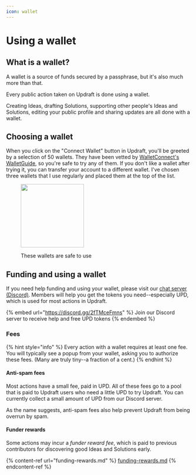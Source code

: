```yaml
---
icon: wallet
---
```


# Using a wallet

## What is a wallet?

A wallet is a source of funds secured by a passphrase, but it's also much more than that.

Every public action taken on Updraft is done using a wallet.

Creating Ideas, drafting Solutions, supporting other people's Ideas and Solutions, editing your public profile and sharing updates are all done with a wallet.

## Choosing a wallet

When you click on the "Connect Wallet" button in Updraft, you'll be greeted by a selection of 50 wallets. They have been vetted by [WalletConnect's WalletGuide](https://walletguide.walletconnect.network/), so you're safe to try any of them. If you don't like a wallet after trying it, you can transfer your account to a different wallet. I've chosen three wallets that I use regularly and placed them at the top of the list.

<figure><img src="../.gitbook/assets/Screenshot 2025-05-23 at 8.17.29 PM.png" alt="" width="172"><figcaption><p>These wallets are safe to use</p></figcaption></figure>

## Funding and using a wallet

If you need help funding and using your wallet, please visit our [chat server (Discord)](https://discord.gg/2fTMceFmns). Members will help you get the tokens you need--especially UPD, which is used for most actions in Updraft.

{% embed url="https://discord.gg/2fTMceFmns" %}
Join our Discord server to receive help and free UPD tokens
{% endembed %}

### Fees

{% hint style="info" %}
Every action with a wallet requires at least one fee. You will typically see a popup from your wallet, asking you to authorize these fees. (Many are truly tiny--a fraction of a cent.)
{% endhint %}

#### Anti-spam fees

Most actions have a small fee, paid in UPD. All of these fees go to a pool that is paid to Updraft users who need a little UPD to try Updraft. You can currently collect a small amount of UPD from our Discord server.

As the name suggests, anti-spam fees also help prevent Updraft from being overrun by spam.

#### Funder rewards

Some actions may incur a _funder reward_ _fee_, which is paid to previous contributors for discovering good Ideas and Solutions early.

{% content-ref url="funding-rewards.md" %}
[funding-rewards.md](funding-rewards.md)
{% endcontent-ref %}
